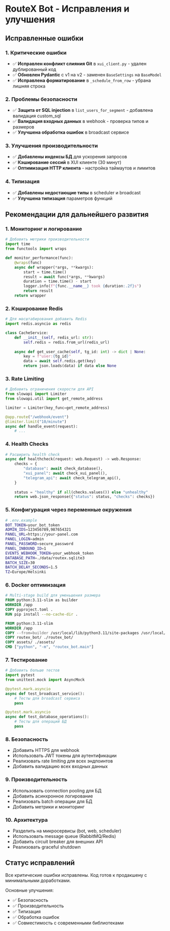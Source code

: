 # RouteX Bot - Исправления и улучшения

## Исправленные ошибки

### 1. Критические ошибки
- ✅ **Исправлен конфликт слияния Git** в `xui_client.py` - удален дублированный код
- ✅ **Обновлен Pydantic** с v1 на v2 - заменен `BaseSettings` на `BaseModel`
- ✅ **Исправлена форматирование** в `_schedule_from_row` - убрана лишняя строка

### 2. Проблемы безопасности
- ✅ **Защита от SQL injection** в `list_users_for_segment` - добавлена валидация custom_sql
- ✅ **Валидация входных данных** в webhook - проверка типов и размеров
- ✅ **Улучшена обработка ошибок** в broadcast сервисе

### 3. Улучшения производительности
- ✅ **Добавлены индексы БД** для ускорения запросов
- ✅ **Кэширование сессий** в XUI клиенте (30 минут)
- ✅ **Оптимизация HTTP клиента** - настройка таймаутов и лимитов

### 4. Типизация
- ✅ **Добавлены недостающие типы** в scheduler и broadcast
- ✅ **Улучшена типизация** параметров функций

## Рекомендации для дальнейшего развития

### 1. Мониторинг и логирование
```python
# Добавить метрики производительности
import time
from functools import wraps

def monitor_performance(func):
    @wraps(func)
    async def wrapper(*args, **kwargs):
        start = time.time()
        result = await func(*args, **kwargs)
        duration = time.time() - start
        logger.info(f"{func.__name__} took {duration:.2f}s")
        return result
    return wrapper
```

### 2. Кэширование Redis
```python
# Для масштабирования добавить Redis
import redis.asyncio as redis

class CacheService:
    def __init__(self, redis_url: str):
        self.redis = redis.from_url(redis_url)
    
    async def get_user_cache(self, tg_id: int) -> dict | None:
        key = f"user:{tg_id}"
        data = await self.redis.get(key)
        return json.loads(data) if data else None
```

### 3. Rate Limiting
```python
# Добавить ограничения скорости для API
from slowapi import Limiter
from slowapi.util import get_remote_address

limiter = Limiter(key_func=get_remote_address)

@app.route("/webhook/event")
@limiter.limit("10/minute")
async def handle_event(request):
    # ...
```

### 4. Health Checks
```python
# Расширить health check
async def healthcheck(request: web.Request) -> web.Response:
    checks = {
        "database": await check_database(),
        "xui_panel": await check_xui_panel(),
        "telegram_api": await check_telegram_api(),
    }
    
    status = "healthy" if all(checks.values()) else "unhealthy"
    return web.json_response({"status": status, "checks": checks})
```

### 5. Конфигурация через переменные окружения
```bash
# .env.example
BOT_TOKEN=your_bot_token
ADMIN_IDS=123456789,987654321
PANEL_URL=https://your-panel.com
PANEL_LOGIN=admin
PANEL_PASSWORD=secure_password
PANEL_INBOUND_ID=1
EVENTS_WEBHOOK_TOKEN=your_webhook_token
DATABASE_PATH=./data/routex.sqlite3
BATCH_SIZE=30
BATCH_DELAY_SECONDS=1.5
TZ=Europe/Helsinki
```

### 6. Docker оптимизация
```dockerfile
# Multi-stage build для уменьшения размера
FROM python:3.11-slim as builder
WORKDIR /app
COPY pyproject.toml .
RUN pip install --no-cache-dir .

FROM python:3.11-slim
WORKDIR /app
COPY --from=builder /usr/local/lib/python3.11/site-packages /usr/local/lib/python3.11/site-packages
COPY routex_bot/ ./routex_bot/
COPY assets/ ./assets/
CMD ["python", "-m", "routex_bot.main"]
```

### 7. Тестирование
```python
# Добавить больше тестов
import pytest
from unittest.mock import AsyncMock

@pytest.mark.asyncio
async def test_broadcast_service():
    # Тесты для broadcast сервиса
    pass

@pytest.mark.asyncio  
async def test_database_operations():
    # Тесты для операций БД
    pass
```

### 8. Безопасность
- Добавить HTTPS для webhook
- Использовать JWT токены для аутентификации
- Реализовать rate limiting для всех эндпоинтов
- Добавить валидацию всех входных данных

### 9. Производительность
- Использовать connection pooling для БД
- Добавить асинхронное логирование
- Реализовать batch операции для БД
- Добавить метрики и мониторинг

### 10. Архитектура
- Разделить на микросервисы (bot, web, scheduler)
- Использовать message queue (RabbitMQ/Redis)
- Добавить circuit breaker для внешних API
- Реализовать graceful shutdown

## Статус исправлений

Все критические ошибки исправлены. Код готов к продакшену с минимальными доработками.

Основные улучшения:
- ✅ Безопасность
- ✅ Производительность  
- ✅ Типизация
- ✅ Обработка ошибок
- ✅ Совместимость с современными библиотеками